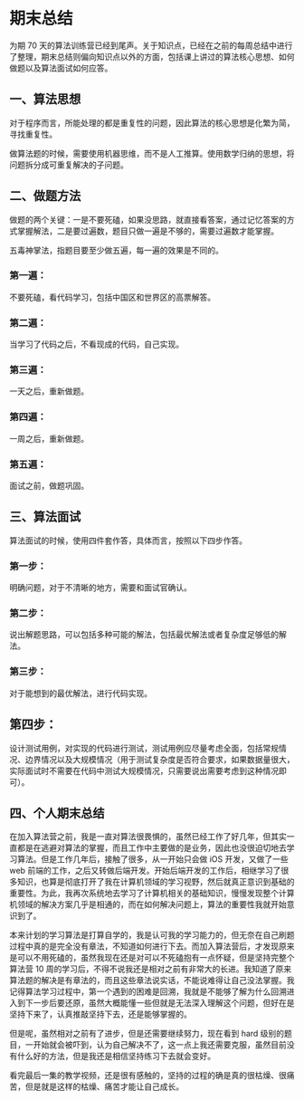 # 期末总结

为期 70 天的算法训练营已经到尾声。关于知识点，已经在之前的每周总结中进行了整理，期末总结则偏向知识点以外的方面，包括课上讲过的算法核心思想、如何做题以及算法面试如何应答。

## 一、算法思想
对于程序而言，所能处理的都是重复性的问题，因此算法的核心思想是化繁为简，寻找重复性。

做算法题的时候，需要使用机器思维，而不是人工推算。使用数学归纳的思想，将问题拆分成可重复解决的子问题。

## 二、做题方法
做题的两个关键：一是不要死磕，如果没思路，就直接看答案，通过记忆答案的方式掌握解法，二是要过遍数，题目只做一遍是不够的，需要过遍数才能掌握。

五毒神掌法，指题目要至少做五遍，每一遍的效果是不同的。

### 第一遍：
不要死磕，看代码学习，包括中国区和世界区的高票解答。

### 第二遍：
当学习了代码之后，不看现成的代码，自己实现。

### 第三遍：
一天之后，重新做题。

### 第四遍：
一周之后，重新做题。

### 第五遍：
面试之前，做题巩固。

## 三、算法面试
算法面试的时候，使用四件套作答，具体而言，按照以下四步作答。

### 第一步：
明确问题，对于不清晰的地方，需要和面试官确认。

### 第二步：
说出解题思路，可以包括多种可能的解法，包括最优解法或者复杂度足够低的解法。

### 第三步：
对于能想到的最优解法，进行代码实现。

## 第四步：
设计测试用例，对实现的代码进行测试，测试用例应尽量考虑全面，包括常规情况、边界情况以及大规模情况（用于测试复杂度是否符合要求，如果数据量很大，实际面试时不需要在代码中测试大规模情况，只需要说出需要考虑到这种情况即可）。

## 四、个人期末总结
在加入算法营之前，我是一直对算法很畏惧的，虽然已经工作了好几年，但其实一直都是在逃避对算法的掌握，而且工作中主要做的是业务，因此也没很迫切地去学习算法。但是工作几年后，接触了很多，从一开始只会做 iOS 开发，又做了一些 web 前端的工作，之后又转做后端开发。开始后端开发的工作后，相继学习了很多知识，也算是彻底打开了我在计算机领域的学习视野，然后就真正意识到基础的重要性。为此，我再次系统地去学习了计算机相关的基础知识，慢慢发现整个计算机领域的解决方案几乎是相通的，而在如何解决问题上，算法的重要性我就开始意识到了。

本来计划的学习算法是打算自学的，我是认可我的学习能力的，但无奈在自己刷题过程中真的是完全没有章法，不知道如何进行下去。而加入算法营后，才发现原来是可以不用死磕的，虽然我现在还是对可以不死磕抱有一点怀疑，但是坚持完整个算法营 10 周的学习后，不得不说我还是相对之前有非常大的长进。我知道了原来算法题的解决是有章法的，而且这些章法说实话，不能说难得让自己没法掌握。我记得算法学习过程中，第一个遇到的困难是回溯，我就是不能够了解为什么回溯进入到下一步后要还原，虽然大概能懂一些但就是无法深入理解这个问题，但好在是坚持下来了，认真推敲坚持下去，还是能够掌握的。

但是呢，虽然相对之前有了进步，但是还需要继续努力，现在看到 hard 级别的题目，一开始就会被吓到，认为自己解决不了，这一点上我还需要克服，虽然目前没有什么好的方法，但是我还是相信坚持练习下去就会变好。

看完最后一集的教学视频，还是很有感触的，坚持的过程的确是真的很枯燥、很痛苦，但是就是这样的枯燥、痛苦才能让自己成长。
